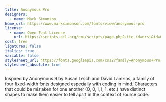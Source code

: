 ```yaml
---
title: Anonymous Pro
designers:
  - name: Mark Simonson
home_url: https://www.marksimonson.com/fonts/view/anonymous-pro
license:
  - name: Open Font License
    url: https://scripts.sil.org/cms/scripts/page.php?site_id=nrsi&id=OFL
cost: free
ligatures: false
italics: true
variable: false
stylesheet_url: https://fonts.googleapis.com/css2?family=Anonymous+Pro:ital@0;1&display=swap
stylesheet_absolute: true
---
```


Inspired by Anonymous 9 by Susan Lesch and David Lamkins, a family of four fixed-width fonts designed especially with coding in mind. Characters that could be mistaken for one another (O, 0, I, l, 1, etc.) have distinct shapes to make them easier to tell apart in the context of source code.
